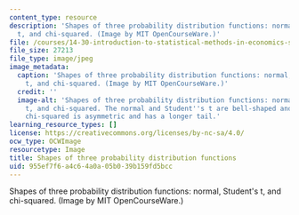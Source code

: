 ```yaml
---
content_type: resource
description: 'Shapes of three probability distribution functions: normal, Student''s
  t, and chi-squared. (Image by MIT OpenCourseWare.)'
file: /courses/14-30-introduction-to-statistical-methods-in-economics-spring-2009/955ef7f6a4c64a0a05b039b159fd5bcc_14-30s09.jpg
file_size: 27213
file_type: image/jpeg
image_metadata:
  caption: 'Shapes of three probability distribution functions: normal, Student''s
    t, and chi-squared. (Image by MIT OpenCourseWare.)'
  credit: ''
  image-alt: 'Shapes of three probability distribution functions: normal, Student''s
    t, and chi-squared. The normal and Student''s t are bell-shaped and symmetric;
    chi-squared is asymmetric and has a longer tail.'
learning_resource_types: []
license: https://creativecommons.org/licenses/by-nc-sa/4.0/
ocw_type: OCWImage
resourcetype: Image
title: Shapes of three probability distribution functions
uid: 955ef7f6-a4c6-4a0a-05b0-39b159fd5bcc
---
```

Shapes of three probability distribution functions: normal, Student's t, and chi-squared. (Image by MIT OpenCourseWare.)